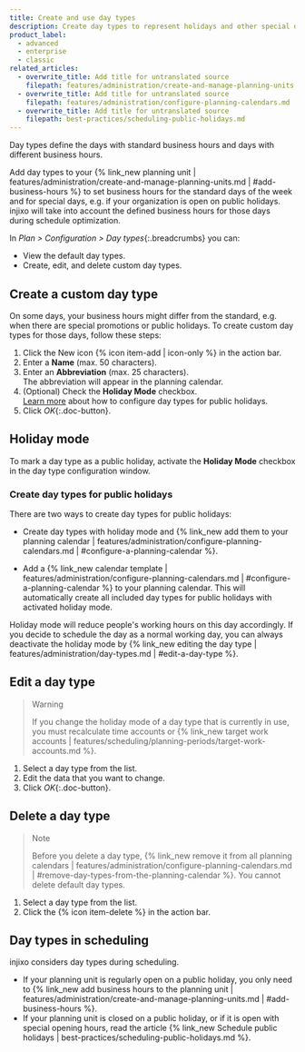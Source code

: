 ```yaml
---
title: Create and use day types
description: Create day types to represent holidays and other special days that change your business hours.
product_label:
  - advanced
  - enterprise
  - classic
related_articles:
  - overwrite_title: Add title for untranslated source
    filepath: features/administration/create-and-manage-planning-units.md
  - overwrite_title: Add title for untranslated source
    filepath: features/administration/configure-planning-calendars.md
  - overwrite_title: Add title for untranslated source
    filepath: best-practices/scheduling-public-holidays.md
---
```


Day types define the days with standard business hours and days with different business hours.

Add day types to your {% link_new planning unit | features/administration/create-and-manage-planning-units.md | #add-business-hours %} to set business hours for the standard days of the week and for special days, e.g. if your organization is open on public holidays. injixo will take into account the defined business hours for those days during schedule optimization.

In _Plan > Configuration > Day types_{:.breadcrumbs} you can:

- View the default day types.
- Create, edit, and delete custom day types.

## Create a custom day type

On some days, your business hours might differ from the standard, e.g. when there are special promotions or public holidays. To create custom day types for those days, follow these steps:

1. Click the New icon {% icon item-add | icon-only %} in the action bar.
2. Enter a **Name** (max. 50 characters).
3. Enter an **Abbreviation** (max. 25 characters).  
   The abbreviation will appear in the planning calendar.
4. (Optional) Check the **Holiday Mode** checkbox.<br>[Learn more](#holiday-mode) about how to configure day types for public holidays.
5. Click _OK_{:.doc-button}.

## Holiday mode

 To mark a day type as a public holiday, activate the **Holiday Mode** checkbox in the day type configuration window.

### Create day types for public holidays

There are two ways to create day types for public holidays:

- Create day types with holiday mode and {% link_new add them to your planning calendar | features/administration/configure-planning-calendars.md | #configure-a-planning-calendar %}.

- Add a {% link_new calendar template | features/administration/configure-planning-calendars.md | #configure-a-planning-calendar %} to your planning calendar. This will automatically create all included day types for public holidays with activated holiday mode.

Holiday mode will reduce people's working hours on this day accordingly. If you decide to schedule the day as a normal working day, you can always deactivate the holiday mode by {% link_new editing the day type | features/administration/day-types.md | #edit-a-day-type %}.

## Edit a day type

> Warning
>
> If you change the holiday mode of a day type that is currently in use, you must recalculate time accounts or {% link_new target work accounts | features/scheduling/planning-periods/target-work-accounts.md %}.
   
1. Select a day type from the list.
2. Edit the data that you want to change.
3. Click _OK_{:.doc-button}.

## Delete a day type

> Note
> 
> Before you delete a day type, {% link_new remove it from all planning calendars | features/administration/configure-planning-calendars.md | #remove-day-types-from-the-planning-calendar %}. You cannot delete default day types.

1. Select a day type from the list.
2. Click the {% icon item-delete %} in the action bar.

## Day types in scheduling

injixo considers day types during scheduling. 
- If your planning unit is regularly open on a public holiday, you only need to {% link_new add business hours to the planning unit | features/administration/create-and-manage-planning-units.md | #add-business-hours %}.  
- If your planning unit is closed on a public holiday, or if it is open with special opening hours, read the article {% link_new Schedule public holidays | best-practices/scheduling-public-holidays.md %}.
